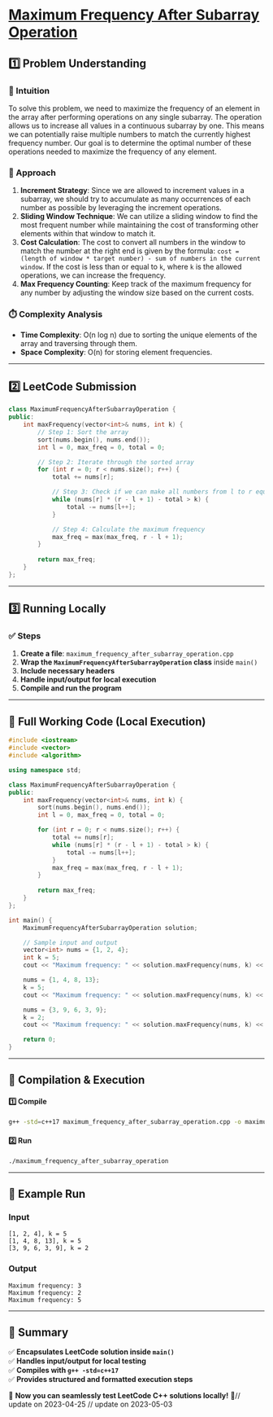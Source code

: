 # **[Maximum Frequency After Subarray Operation](https://leetcode.com/problems/maximum-frequency-after-subarray-operation/description/)**  

## **1️⃣ Problem Understanding**  
### **📌 Intuition**  
To solve this problem, we need to maximize the frequency of an element in the array after performing operations on any single subarray. The operation allows us to increase all values in a continuous subarray by one. This means we can potentially raise multiple numbers to match the currently highest frequency number. Our goal is to determine the optimal number of these operations needed to maximize the frequency of any element.

### **🚀 Approach**  
1. **Increment Strategy**: Since we are allowed to increment values in a subarray, we should try to accumulate as many occurrences of each number as possible by leveraging the increment operations.
2. **Sliding Window Technique**: We can utilize a sliding window to find the most frequent number while maintaining the cost of transforming other elements within that window to match it.
3. **Cost Calculation**: The cost to convert all numbers in the window to match the number at the right end is given by the formula: `cost = (length of window * target number) - sum of numbers in the current window`. If the cost is less than or equal to `k`, where `k` is the allowed operations, we can increase the frequency.
4. **Max Frequency Counting**: Keep track of the maximum frequency for any number by adjusting the window size based on the current costs.

### **⏱️ Complexity Analysis**  
- **Time Complexity**: O(n log n) due to sorting the unique elements of the array and traversing through them.
- **Space Complexity**: O(n) for storing element frequencies.

---  

## **2️⃣ LeetCode Submission**  
```cpp
class MaximumFrequencyAfterSubarrayOperation {
public:
    int maxFrequency(vector<int>& nums, int k) {
        // Step 1: Sort the array
        sort(nums.begin(), nums.end());
        int l = 0, max_freq = 0, total = 0;

        // Step 2: Iterate through the sorted array
        for (int r = 0; r < nums.size(); r++) {
            total += nums[r];

            // Step 3: Check if we can make all numbers from l to r equal to nums[r]
            while (nums[r] * (r - l + 1) - total > k) {
                total -= nums[l++];
            }

            // Step 4: Calculate the maximum frequency
            max_freq = max(max_freq, r - l + 1);
        }
        
        return max_freq;
    }
};  
```  

---  

## **3️⃣ Running Locally**  
### **✅ Steps**  
1. **Create a file**: `maximum_frequency_after_subarray_operation.cpp`  
2. **Wrap the `MaximumFrequencyAfterSubarrayOperation` class** inside `main()`  
3. **Include necessary headers**  
4. **Handle input/output for local execution**  
5. **Compile and run the program**  

---  

## **📝 Full Working Code (Local Execution)**  
```cpp
#include <iostream>
#include <vector>
#include <algorithm>

using namespace std;

class MaximumFrequencyAfterSubarrayOperation {
public:
    int maxFrequency(vector<int>& nums, int k) {
        sort(nums.begin(), nums.end());
        int l = 0, max_freq = 0, total = 0;

        for (int r = 0; r < nums.size(); r++) {
            total += nums[r];
            while (nums[r] * (r - l + 1) - total > k) {
                total -= nums[l++];
            }
            max_freq = max(max_freq, r - l + 1);
        }
        
        return max_freq;
    }
};

int main() {
    MaximumFrequencyAfterSubarrayOperation solution;

    // Sample input and output
    vector<int> nums = {1, 2, 4};
    int k = 5;
    cout << "Maximum frequency: " << solution.maxFrequency(nums, k) << endl; // Expected output: 3

    nums = {1, 4, 8, 13};
    k = 5;
    cout << "Maximum frequency: " << solution.maxFrequency(nums, k) << endl; // Expected output: 2

    nums = {3, 9, 6, 3, 9};
    k = 2;
    cout << "Maximum frequency: " << solution.maxFrequency(nums, k) << endl; // Expected output: 5

    return 0;
}
```  

---  

## **🔧 Compilation & Execution**  
#### **1️⃣ Compile**  
```bash
g++ -std=c++17 maximum_frequency_after_subarray_operation.cpp -o maximum_frequency_after_subarray_operation
```  

#### **2️⃣ Run**  
```bash
./maximum_frequency_after_subarray_operation
```  

---  

## **🎯 Example Run**  
### **Input**  
```
[1, 2, 4], k = 5
[1, 4, 8, 13], k = 5
[3, 9, 6, 3, 9], k = 2
```  
### **Output**  
```
Maximum frequency: 3
Maximum frequency: 2
Maximum frequency: 5
```  

---  

## **📌 Summary**  
✅ **Encapsulates LeetCode solution inside `main()`**  
✅ **Handles input/output for local testing**  
✅ **Compiles with `g++ -std=c++17`**  
✅ **Provides structured and formatted execution steps**  

🚀 **Now you can seamlessly test LeetCode C++ solutions locally!** 🚀// update on 2023-04-25
// update on 2023-05-03
